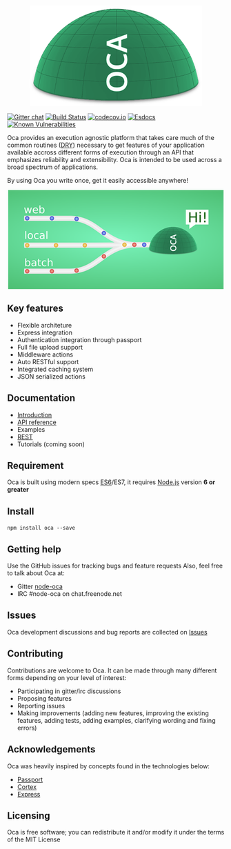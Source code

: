 <p align="center">
  <img src="data/logo.png"/>
</p>

[![Gitter chat](https://badges.gitter.im/node-oca/gitter.png)](https://gitter.im/node-oca)
[![Build Status](https://travis-ci.org/node-oca/oca.svg?branch=master)](https://travis-ci.org/node-oca/oca)
[![codecov.io](https://codecov.io/github/node-oca/oca/coverage.svg?branch=master)](https://codecov.io/github/node-oca/oca?branch=master)
[![Esdocs](https://node-oca.github.io/badge.svg)](https://node-oca.github.io/)
[![Known Vulnerabilities](https://snyk.io/test/github/node-oca/oca/badge.svg)](https://snyk.io/test/github/node-oca/oca)
</p>

Oca provides an execution agnostic platform that takes care much of the common routines ([DRY](https://en.wikipedia.org/wiki/Don%27t_repeat_yourself)) necessary to
get features of your application available accross different forms of execution through
an API that emphasizes reliability and extensibility. Oca is intended to be used across
a broad spectrum of applications.

By using Oca you write once, get it easily accessible anywhere!

<p align="center">
  <img src="data/ocaHi.png"/>
</p>

## Key features
- Flexible architeture
- Express integration
- Authentication integration through passport
- Full file upload support
- Middleware actions
- Auto RESTful support
- Integrated caching system
- JSON serialized actions

## Documentation
- [Introduction](https://github.com/node-oca/oca/blob/master/data/manual/INTRODUCTION.md)
- [API reference](https://node-oca.github.io)
- Examples
 - [REST](https://github.com/node-oca/restExample)
- Tutorials (coming soon)

## Requirement
Oca is built using modern specs [ES6](http://es6-features.org/)/ES7, it requires [Node.js](https://www.nodejs.org) version **6 or greater**

## Install
```
npm install oca --save
```

## Getting help
Use the GitHub issues for tracking bugs and feature requests Also, feel free to talk about Oca at:
- Gitter [node-oca](https://gitter.im/node-oca)
- IRC #node-oca on chat.freenode.net

## Issues
Oca development discussions and bug reports are collected on [Issues](https://github.com/node-oca/oca/issues)

## Contributing
Contributions are welcome to Oca. It can be made through many different forms depending on your level of interest:
- Participating in gitter/irc discussions
- Proposing features
- Reporting issues
- Making improvements (adding new features, improving the existing features, adding tests,
adding examples, clarifying wording and fixing errors)

## Acknowledgements
Oca was heavily inspired by concepts found in the technologies below:
- [Passport](https://github.com/jaredhanson/passport)
- [Cortex](https://github.com/ImageEngine/cortex)
- [Express](http://expressjs.com)

## Licensing
Oca is free software; you can redistribute it and/or modify it under the terms of the MIT License
